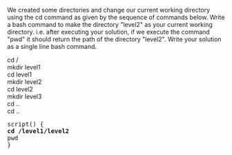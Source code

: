 We created some directories and change our current working directory using the cd command as given by the sequence of commands below. Write a bash command to make the directory "level2" as your current working directory. i.e. after executing your solution, if we execute the command "pwd" it should return the path of the directory "level2".
Write your solution as a single line bash command.
	
cd / <br>
mkdir level1 <br>
cd level1 <br>
mkdir level2 <br>
cd level2 <br>
mkdir level3 <br>
cd .. <br>
cd .. <br>

<pre>
script() {
<b>cd /level1/level2</b>
pwd
}
</pre>